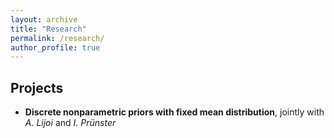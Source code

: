 ```yaml
---
layout: archive
title: "Research"
permalink: /research/
author_profile: true
---
```


Projects
---

* **Discrete nonparametric priors with fixed mean distribution**, jointly with _A. Lijoi_ and _I. Prünster_
